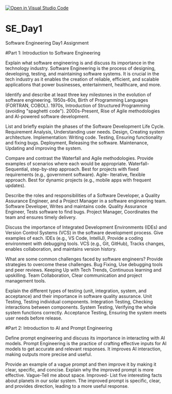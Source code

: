 [![Open in Visual Studio Code](https://classroom.github.com/assets/open-in-vscode-2e0aaae1b6195c2367325f4f02e2d04e9abb55f0b24a779b69b11b9e10269abc.svg)](https://classroom.github.com/online_ide?assignment_repo_id=18337253&assignment_repo_type=AssignmentRepo)
# SE_Day1
Software Engineering Day1 Assignment

#Part 1: Introduction to Software Engineering

Explain what software engineering is and discuss its importance in the technology industry.
Software Engineering is the process of designing, developing, testing, and maintaining software systems. It is crucial in the tech industry as it enables the creation of reliable, efficient, and scalable applications that power businesses, entertainment, healthcare, and more.


Identify and describe at least three key milestones in the evolution of software engineering.
1950s-60s, Birth of Programming Languages (FORTRAN, COBOL).
1970s, Introduction of Structured Programming (avoiding "spaghetti code").
2000s-Present, Rise of Agile methodologies and AI-powered software development.

List and briefly explain the phases of the Software Development Life Cycle.
Requirement Analysis, Understanding user needs.
Design, Creating system architecture.
Implementation: Writing code.
Testing, Ensuring functionality and fixing bugs.
Deployment, Releasing the software.
Maintenance, Updating and improving the system.

Compare and contrast the Waterfall and Agile methodologies. Provide examples of scenarios where each would be appropriate.
Waterfall- Sequential, step-by-step approach. Best for projects with fixed requirements (e.g., government software).
Agile- Iterative, flexible approach. Best for dynamic projects (e.g., mobile apps with frequent updates).

Describe the roles and responsibilities of a Software Developer, a Quality Assurance Engineer, and a Project Manager in a software engineering team.
Software Developer, Writes and maintains code.
Quality Assurance Engineer, Tests software to find bugs.
Project Manager, Coordinates the team and ensures timely delivery.


Discuss the importance of Integrated Development Environments (IDEs) and Version Control Systems (VCS) in the software development process. Give examples of each.
IDEs (e.g., VS Code, IntelliJ), Provide a coding environment with debugging tools.
VCS (e.g., Git, GitHub), Tracks changes, enables collaboration, and maintains version history.

What are some common challenges faced by software engineers? Provide strategies to overcome these challenges.
Bug Fixing, Use debugging tools and peer reviews.
Keeping Up with Tech Trends, Continuous learning and upskilling.
Team Collaboration, Clear communication and project management tools.

Explain the different types of testing (unit, integration, system, and acceptance) and their importance in software quality assurance.
Unit Testing, Testing individual components.
Integration Testing, Checking interactions between components.
System Testing, Verifying the whole system functions correctly.
Acceptance Testing, Ensuring the system meets user needs before release.

#Part 2: Introduction to AI and Prompt Engineering


Define prompt engineering and discuss its importance in interacting with AI models.
Prompt Engineering is the practice of crafting effective inputs for AI models to get accurate and relevant responses. It improves AI interaction, making outputs more precise and useful.

Provide an example of a vague prompt and then improve it by making it clear, specific, and concise. Explain why the improved prompt is more effective.
Vague-Tell me about space.
Improved- List five interesting facts about planets in our solar system.
The improved prompt is specific, clear, and provides direction, leading to a more useful response.
